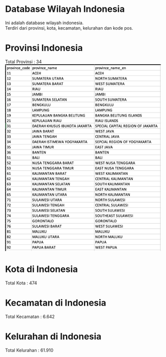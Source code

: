 # Database Wilayah Indonesia
Ini adalah database wilayah indonesia. <br>
Terdiri dari provinsi, kota, kecamatan, kelurahan dan kode pos.

# Provinsi Indonesia
Total Provinsi : 34
![Provinsi](https://github.com/muchanto1993/Database-Indonesia/blob/main/img/List%20Provinsi.png)

# Kota di Indonesia
Total Kota : 474

# Kecamatan di Indonesia
Total Kecamatan : 6.642

# Kelurahan di Indonesia
Total Kelurahan : 61.910